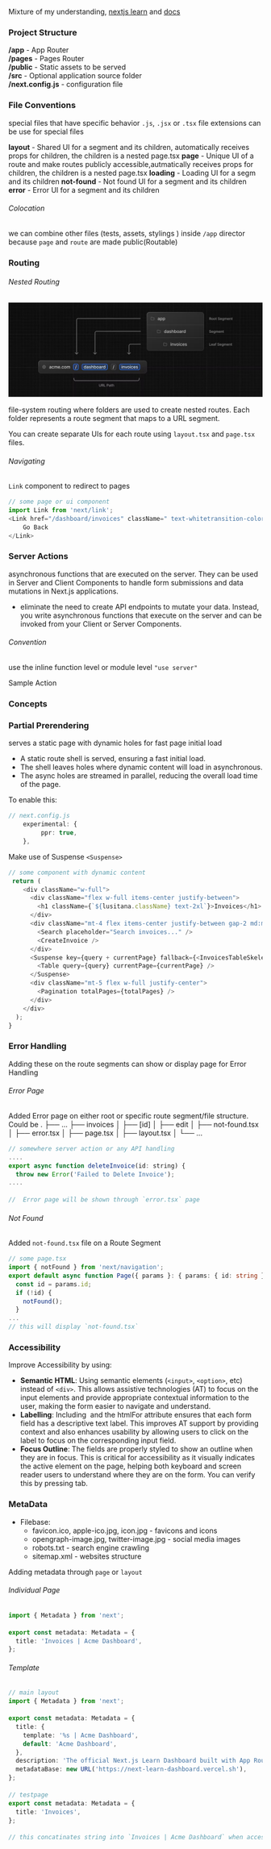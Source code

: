 Mixture of my understanding, [nextjs learn](https://nextjs.org/learn) and [docs](https://nextjs.org/docs)

### Project Structure

**/app** - App Router  
**/pages** - Pages Router  
**/public** - Static assets to be served  
**/src** - Optional application source folder  
**/next.config.js** - configuration file

### File Conventions

special files that have specific behavior
`.js`, `.jsx` or `.tsx` file extensions can be use for special files

**layout** - Shared UI for a segment and its children, automatically receives props for children, the children is a nested page.tsx
**page** - Unique UI of a route and make routes publicly accessible,autmatically receives props for children, the children is a nested page.tsx
**loading** - Loading UI for a segm and its children
**not-found** - Not found UI for a segment and its children
**error** - Error UI for a segment and its children

###### Colocation

we can combine other files (tests, assets, stylings ) inside `/app` director because `page` and `route` are made public(Routable)

### Routing

###### Nested Routing

![alt text](image-1.png)

file-system routing where folders are used to create nested routes. Each folder represents a route segment that maps to a URL segment.

You can create separate UIs for each route using `layout.tsx` and `page.tsx` files.

###### Navigating

`Link` component to redirect to pages

```ts
// some page or ui component
import Link from 'next/link';
<Link href="/dashboard/invoices" className=" text-whitetransition-colors hover:bg-blue-400" >
    Go Back
</Link>
```

### Server Actions

asynchronous functions that are executed on the server. They can be used in Server and Client Components to handle form submissions and data mutations in Next.js applications.

- eliminate the need to create API endpoints to mutate your data. Instead, you write asynchronous functions that execute on the server and can be invoked from your Client or Server Components.

###### Convention

use the inline function level or module level `"use server"`

Sample Action

### Concepts

### Partial Prerendering

serves a static page with dynamic holes for fast page initial load

- A static route shell is served, ensuring a fast initial load.
- The shell leaves holes where dynamic content will load in asynchronous.
- The async holes are streamed in parallel, reducing the overall load time of the page.

To enable this:

```ts #16
// next.config.js
    experimental: {
         ppr: true,
    },
```

Make use of Suspense `<Suspense>`

```ts
// some component with dynamic content
 return (
    <div className="w-full">
      <div className="flex w-full items-center justify-between">
        <h1 className={`${lusitana.className} text-2xl`}>Invoices</h1>
      </div>
      <div className="mt-4 flex items-center justify-between gap-2 md:mt-8">
        <Search placeholder="Search invoices..." />
        <CreateInvoice />
      </div>
      <Suspense key={query + currentPage} fallback={<InvoicesTableSkeleton />}>
        <Table query={query} currentPage={currentPage} />
      </Suspense>
      <div className="mt-5 flex w-full justify-center">
        <Pagination totalPages={totalPages} />
      </div>
    </div>
  );
}
```

### Error Handling

Adding these on the route segments can show or display page for Error Handling

###### Error Page

Added Error page on either root or specific route segment/file structure. Could be
.
├── ...
├── invoices
│ ├── [id]
│ ├── edit
│ ├── not-found.tsx
│ ├── error.tsx
│ ├── page.tsx
│ ├── layout.tsx
│
└── ...

```js
// somewhere server action or any API handling
....
export async function deleteInvoice(id: string) {
  throw new Error('Failed to Delete Invoice');
....

//  Error page will be shown through `error.tsx` page

```

###### Not Found

Added `not-found.tsx` file on a Route Segment

```ts
// some page.tsx
import { notFound } from 'next/navigation';
export default async function Page({ params }: { params: { id: string } }) {
  const id = params.id;
  if (!id) {
    notFound();
  }
...
// this will display `not-found.tsx`
```

### Accessibility

Improve Accessibility by using:

- **Semantic HTML**: Using semantic elements (`<input>`, `<option>`, etc) instead of `<div>`. This allows assistive technologies (AT) to focus on the input elements and provide appropriate contextual information to the user, making the form easier to navigate and understand.
- **Labelling**: Including <label> and the htmlFor attribute ensures that each form field has a descriptive text label. This improves AT support by providing context and also enhances usability by allowing users to click on the label to focus on the corresponding input field.
- **Focus Outline**: The fields are properly styled to show an outline when they are in focus. This is critical for accessibility as it visually indicates the active element on the page, helping both keyboard and screen reader users to understand where they are on the form. You can verify this by pressing tab.

### MetaData

- Filebase:
  - favicon.ico, apple-ico.jpg, icon.jpg - favicons and icons
  - opengraph-image.jpg, twitter-image.jpg - social media images
  - robots.txt - search engine crawling
  - sitemap.xml - websites structure

Adding metadata through `page` or `layout`

###### Individual Page

```ts
import { Metadata } from 'next';

export const metadata: Metadata = {
  title: 'Invoices | Acme Dashboard',
};
```

###### Template

```ts
// main layout
import { Metadata } from 'next';

export const metadata: Metadata = {
  title: {
    template: '%s | Acme Dashboard',
    default: 'Acme Dashboard',
  },
  description: 'The official Next.js Learn Dashboard built with App Router.',
  metadataBase: new URL('https://next-learn-dashboard.vercel.sh'),
};

// testpage
export const metadata: Metadata = {
  title: 'Invoices',
};

// this concatinates string into `Invoices | Acme Dashboard` when accessing the /testpage
```
